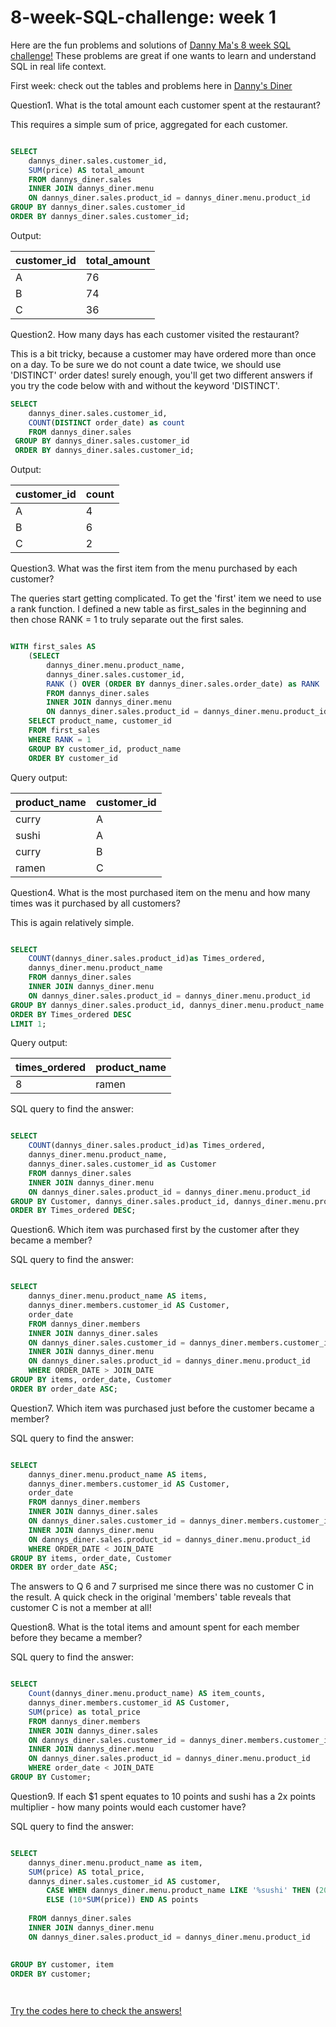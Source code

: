 # 8-week-SQL-challenge: week 1

Here are the fun problems and solutions of [Danny Ma's 8 week SQL challenge!](https://8weeksqlchallenge.com/getting-started/)
These problems are great if one wants to learn and understand SQL in real life context.

First week:
check out the tables and problems here in [Danny's Diner](https://8weeksqlchallenge.com/case-study-1/)

Question1. What is the total amount each customer spent at the restaurant?

This requires a simple sum of price, aggregated for each customer.

``` SQL

SELECT
  	dannys_diner.sales.customer_id,
    SUM(price) AS total_amount
	FROM dannys_diner.sales
	INNER JOIN dannys_diner.menu
	ON dannys_diner.sales.product_id = dannys_diner.menu.product_id
GROUP BY dannys_diner.sales.customer_id
ORDER BY dannys_diner.sales.customer_id;

```
Output:

| customer_id | total_amount |
| ----------- | ------------ |
| A           | 76           |
| B           | 74           |
| C           | 36           |


Question2. How many days has each customer visited the restaurant?

This is a bit tricky, because a customer may have ordered more than once on a day. To be sure we do not count a date twice, we should use 'DISTINCT' order dates! surely enough, you'll get two different answers if you try the code below with and without the keyword 'DISTINCT'.

```SQL
SELECT
	dannys_diner.sales.customer_id, 
    COUNT(DISTINCT order_date) as count
    FROM dannys_diner.sales
 GROUP BY dannys_diner.sales.customer_id
 ORDER BY dannys_diner.sales.customer_id;

```
Output:

| customer_id | count |
| ----------- | ----- |
| A           | 4     |
| B           | 6     |
| C           | 2     |



Question3. What was the first item from the menu purchased by each customer?

The queries start getting complicated. To get the 'first' item we need to use a rank function. I defined a new table as first_sales in the beginning and then chose RANK = 1 to truly separate out the first sales.

```SQL

WITH first_sales AS
	(SELECT
  		dannys_diner.menu.product_name,
    	dannys_diner.sales.customer_id,
    	RANK () OVER (ORDER BY dannys_diner.sales.order_date) as RANK
		FROM dannys_diner.sales
		INNER JOIN dannys_diner.menu
		ON dannys_diner.sales.product_id = dannys_diner.menu.product_id)
    SELECT product_name, customer_id
    FROM first_sales
    WHERE RANK = 1
    GROUP BY customer_id, product_name
    ORDER BY customer_id

```

Query output: 

| product_name | customer_id |
| ------------ | ----------- |
| curry        | A           |
| sushi        | A           |
| curry        | B           |
| ramen        | C           |




Question4. What is the most purchased item on the menu and how many times was it purchased by all customers?

This is again relatively simple.

```SQL

SELECT
  	COUNT(dannys_diner.sales.product_id)as Times_ordered,
    dannys_diner.menu.product_name
    FROM dannys_diner.sales
	INNER JOIN dannys_diner.menu
    ON dannys_diner.sales.product_id = dannys_diner.menu.product_id
GROUP BY dannys_diner.sales.product_id, dannys_diner.menu.product_name
ORDER BY Times_ordered DESC
LIMIT 1;

```
Query output:

| times_ordered | product_name |
| ------------- | ------------ |
| 8             | ramen        |



SQL query to find the answer:

```SQL

SELECT
  	COUNT(dannys_diner.sales.product_id)as Times_ordered,
    dannys_diner.menu.product_name,
    dannys_diner.sales.customer_id as Customer
    FROM dannys_diner.sales
	INNER JOIN dannys_diner.menu
    ON dannys_diner.sales.product_id = dannys_diner.menu.product_id
GROUP BY Customer, dannys_diner.sales.product_id, dannys_diner.menu.product_name 
ORDER BY Times_ordered DESC;

```

Question6. Which item was purchased first by the customer after they became a member?

SQL query to find the answer:

```SQL

SELECT
  	dannys_diner.menu.product_name AS items,
    dannys_diner.members.customer_id AS Customer, 
    order_date
    FROM dannys_diner.members
	INNER JOIN dannys_diner.sales
    ON dannys_diner.sales.customer_id = dannys_diner.members.customer_id
    INNER JOIN dannys_diner.menu
    ON dannys_diner.sales.product_id = dannys_diner.menu.product_id
    WHERE ORDER_DATE > JOIN_DATE
GROUP BY items, order_date, Customer
ORDER BY order_date ASC;

```

Question7. Which item was purchased just before the customer became a member?

SQL query to find the answer:

```SQL

SELECT
  	dannys_diner.menu.product_name AS items,
    dannys_diner.members.customer_id AS Customer, 
    order_date
    FROM dannys_diner.members
	INNER JOIN dannys_diner.sales
    ON dannys_diner.sales.customer_id = dannys_diner.members.customer_id
    INNER JOIN dannys_diner.menu
    ON dannys_diner.sales.product_id = dannys_diner.menu.product_id
    WHERE ORDER_DATE < JOIN_DATE
GROUP BY items, order_date, Customer
ORDER BY order_date ASC;


```

The answers to Q 6 and 7 surprised me since  there was no customer C in the result. A quick check in the original 'members' table reveals that customer C is not a member at all!

Question8. What is the total items and amount spent for each member before they became a member?

SQL query to find the answer:

```SQL

SELECT
  	Count(dannys_diner.menu.product_name) AS item_counts,
    dannys_diner.members.customer_id AS Customer, 
    SUM(price) as total_price
    FROM dannys_diner.members
	INNER JOIN dannys_diner.sales
    ON dannys_diner.sales.customer_id = dannys_diner.members.customer_id
    INNER JOIN dannys_diner.menu
    ON dannys_diner.sales.product_id = dannys_diner.menu.product_id
    WHERE order_date < JOIN_DATE
GROUP BY Customer;


```

Question9. If each $1 spent equates to 10 points and sushi has a 2x points multiplier - how many points would each customer have?

SQL query to find the answer:

```SQL

SELECT
  	dannys_diner.menu.product_name as item,
    SUM(price) AS total_price,
    dannys_diner.sales.customer_id AS customer,     
    	CASE WHEN dannys_diner.menu.product_name LIKE '%sushi' THEN (20*SUM(price))
    	ELSE (10*SUM(price)) END AS points
               
    FROM dannys_diner.sales
	INNER JOIN dannys_diner.menu
    ON dannys_diner.sales.product_id = dannys_diner.menu.product_id
                    
                     
GROUP BY customer, item
ORDER BY customer;




```
[Try the codes here to check the answers!](https://www.db-fiddle.com/f/2rM8RAnq7h5LLDTzZiRWcd/138)
